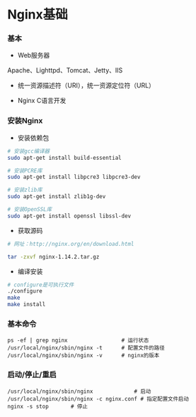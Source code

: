 
# Nginx基础


### 基本

* Web服务器

Apache、Lighttpd、Tomcat、Jetty、IIS

* 统一资源描述符（URI），统一资源定位符（URL）

* Nginx C语言开发


### 安装Nginx

* 安装依赖包

```sh
# 安装gcc编译器
sudo apt-get install build-essential

# 安装PCRE库
sudo apt-get install libpcre3 libpcre3-dev

# 安装zlib库
sudo apt-get install zlib1g-dev

# 安装OpenSSL库
sudo apt-get install openssl libssl-dev
```

* 获取源码

```sh
# 网址：http://nginx.org/en/download.html

tar -zxvf nginx-1.14.2.tar.gz
```

* 编译安装

```sh
# configure是可执行文件
./configure
make
make install
```


### 基本命令

```
ps -ef | grep nginx					# 运行状态
/usr/local/nginx/sbin/nginx -t		# 配置文件的路径
/usr/local/nginx/sbin/nginx -v		# nginx的版本
```


### 启动/停止/重启

```
/usr/local/nginx/sbin/nginx				# 启动
/usr/local/nginx/sbin/nginx -c nginx.conf # 指定配置文件启动
nginx -s stop		# 停止
```
